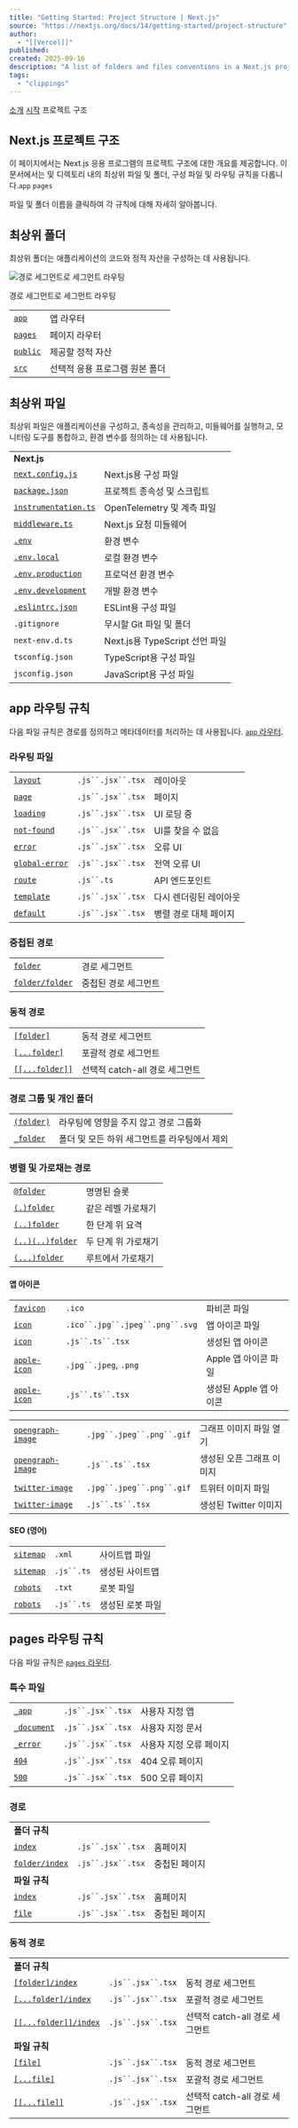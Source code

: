 ```yaml
---
title: "Getting Started: Project Structure | Next.js"
source: "https://nextjs.org/docs/14/getting-started/project-structure"
author:
  - "[[Vercel]]"
published:
created: 2025-09-16
description: "A list of folders and files conventions in a Next.js project"
tags:
  - "clippings"
---
```

[소개](https://nextjs.org/docs/14) [시작](https://nextjs.org/docs/14/getting-started) 프로젝트 구조

## Next.js 프로젝트 구조

이 페이지에서는 Next.js 응용 프로그램의 프로젝트 구조에 대한 개요를 제공합니다. 이 문서에서는 및 디렉토리 내의 최상위 파일 및 폴더, 구성 파일 및 라우팅 규칙을 다룹니다.`app` `pages`

파일 및 폴더 이름을 클릭하여 각 규칙에 대해 자세히 알아봅니다.

## 최상위 폴더

최상위 폴더는 애플리케이션의 코드와 정적 자산을 구성하는 데 사용됩니다.

![경로 세그먼트로 세그먼트 라우팅](https://nextjs.org/_next/image?url=https%3A%2F%2Fh8DxKfmAPhn8O0p3.public.blob.vercel-storage.com%2Fdocs%2Flight%2Ftop-level-folders.png&w=1920&q=75)

경로 세그먼트로 세그먼트 라우팅

|  |  |
| --- | --- |
| [`app`](https://nextjs.org/docs/14/app/building-your-application/routing) | 앱 라우터 |
| [`pages`](https://nextjs.org/docs/14/pages/building-your-application/routing) | 페이지 라우터 |
| [`public`](https://nextjs.org/docs/14/app/building-your-application/optimizing/static-assets) | 제공할 정적 자산 |
| [`src`](https://nextjs.org/docs/14/app/building-your-application/configuring/src-directory) | 선택적 응용 프로그램 원본 폴더 |

## 최상위 파일

최상위 파일은 애플리케이션을 구성하고, 종속성을 관리하고, 미들웨어를 실행하고, 모니터링 도구를 통합하고, 환경 변수를 정의하는 데 사용됩니다.

|  |  |
| --- | --- |
| **Next.js** |  |
| [`next.config.js`](https://nextjs.org/docs/14/app/api-reference/next-config-js) | Next.js용 구성 파일 |
| [`package.json`](https://nextjs.org/docs/14/getting-started/installation#manual-installation) | 프로젝트 종속성 및 스크립트 |
| [`instrumentation.ts`](https://nextjs.org/docs/14/app/building-your-application/optimizing/instrumentation) | OpenTelemetry 및 계측 파일 |
| [`middleware.ts`](https://nextjs.org/docs/14/app/building-your-application/routing/middleware) | Next.js 요청 미들웨어 |
| [`.env`](https://nextjs.org/docs/14/app/building-your-application/configuring/environment-variables) | 환경 변수 |
| [`.env.local`](https://nextjs.org/docs/14/app/building-your-application/configuring/environment-variables) | 로컬 환경 변수 |
| [`.env.production`](https://nextjs.org/docs/14/app/building-your-application/configuring/environment-variables) | 프로덕션 환경 변수 |
| [`.env.development`](https://nextjs.org/docs/14/app/building-your-application/configuring/environment-variables) | 개발 환경 변수 |
| [`.eslintrc.json`](https://nextjs.org/docs/14/app/building-your-application/configuring/eslint) | ESLint용 구성 파일 |
| `.gitignore` | 무시할 Git 파일 및 폴더 |
| `next-env.d.ts` | Next.js용 TypeScript 선언 파일 |
| `tsconfig.json` | TypeScript용 구성 파일 |
| `jsconfig.json` | JavaScript용 구성 파일 |

## app 라우팅 규칙

다음 파일 규칙은 경로를 정의하고 메타데이터를 처리하는 데 사용됩니다. [`app` 라우터](https://nextjs.org/docs/14/app).

### 라우팅 파일

|  |  |  |
| --- | --- | --- |
| [`layout`](https://nextjs.org/docs/14/app/api-reference/file-conventions/layout) | `.js``.jsx``.tsx` | 레이아웃 |
| [`page`](https://nextjs.org/docs/14/app/api-reference/file-conventions/page) | `.js``.jsx``.tsx` | 페이지 |
| [`loading`](https://nextjs.org/docs/14/app/api-reference/file-conventions/loading) | `.js``.jsx``.tsx` | UI 로딩 중 |
| [`not-found`](https://nextjs.org/docs/14/app/api-reference/file-conventions/not-found) | `.js``.jsx``.tsx` | UI를 찾을 수 없음 |
| [`error`](https://nextjs.org/docs/14/app/api-reference/file-conventions/error) | `.js``.jsx``.tsx` | 오류 UI |
| [`global-error`](https://nextjs.org/docs/14/app/api-reference/file-conventions/error#global-errorjs) | `.js``.jsx``.tsx` | 전역 오류 UI |
| [`route`](https://nextjs.org/docs/14/app/api-reference/file-conventions/route) | `.js``.ts` | API 엔드포인트 |
| [`template`](https://nextjs.org/docs/14/app/api-reference/file-conventions/template) | `.js``.jsx``.tsx` | 다시 렌더링된 레이아웃 |
| [`default`](https://nextjs.org/docs/14/app/api-reference/file-conventions/default) | `.js``.jsx``.tsx` | 병렬 경로 대체 페이지 |

### 중첩된 경로

|  |  |
| --- | --- |
| [`folder`](https://nextjs.org/docs/14/app/building-your-application/routing#route-segments) | 경로 세그먼트 |
| [`folder/folder`](https://nextjs.org/docs/14/app/building-your-application/routing#nested-routes) | 중첩된 경로 세그먼트 |

### 동적 경로

|  |  |
| --- | --- |
| [`[folder]`](https://nextjs.org/docs/14/app/building-your-application/routing/dynamic-routes#convention) | 동적 경로 세그먼트 |
| [`[...folder]`](https://nextjs.org/docs/14/app/building-your-application/routing/dynamic-routes#catch-all-segments) | 포괄적 경로 세그먼트 |
| [`[[...folder]]`](https://nextjs.org/docs/14/app/building-your-application/routing/dynamic-routes#optional-catch-all-segments) | 선택적 catch-all 경로 세그먼트 |

### 경로 그룹 및 개인 폴더

|  |  |
| --- | --- |
| [`(folder)`](https://nextjs.org/docs/14/app/building-your-application/routing/route-groups#convention) | 라우팅에 영향을 주지 않고 경로 그룹화 |
| [`_folder`](https://nextjs.org/docs/14/app/building-your-application/routing/colocation#private-folders) | 폴더 및 모든 하위 세그먼트를 라우팅에서 제외 |

### 병렬 및 가로채는 경로

|  |  |
| --- | --- |
| [`@folder`](https://nextjs.org/docs/14/app/building-your-application/routing/parallel-routes#slots) | 명명된 슬롯 |
| [`(.)folder`](https://nextjs.org/docs/14/app/building-your-application/routing/intercepting-routes#convention) | 같은 레벨 가로채기 |
| [`(..)folder`](https://nextjs.org/docs/14/app/building-your-application/routing/intercepting-routes#convention) | 한 단계 위 요격 |
| [`(..)(..)folder`](https://nextjs.org/docs/14/app/building-your-application/routing/intercepting-routes#convention) | 두 단계 위 가로채기 |
| [`(...)folder`](https://nextjs.org/docs/14/app/building-your-application/routing/intercepting-routes#convention) | 루트에서 가로채기 |

#### 앱 아이콘

|  |  |  |
| --- | --- | --- |
| [`favicon`](https://nextjs.org/docs/14/app/api-reference/file-conventions/metadata/app-icons#favicon) | `.ico` | 파비콘 파일 |
| [`icon`](https://nextjs.org/docs/14/app/api-reference/file-conventions/metadata/app-icons#icon) | `.ico``.jpg``.jpeg``.png``.svg` | 앱 아이콘 파일 |
| [`icon`](https://nextjs.org/docs/14/app/api-reference/file-conventions/metadata/app-icons#generate-icons-using-code-js-ts-tsx) | `.js``.ts``.tsx` | 생성된 앱 아이콘 |
| [`apple-icon`](https://nextjs.org/docs/14/app/api-reference/file-conventions/metadata/app-icons#apple-icon) | `.jpg``.jpeg`, `.png` | Apple 앱 아이콘 파일 |
| [`apple-icon`](https://nextjs.org/docs/14/app/api-reference/file-conventions/metadata/app-icons#generate-icons-using-code-js-ts-tsx) | `.js``.ts``.tsx` | 생성된 Apple 앱 아이콘 |

|  |  |  |
| --- | --- | --- |
| [`opengraph-image`](https://nextjs.org/docs/14/app/api-reference/file-conventions/metadata/opengraph-image#opengraph-image) | `.jpg``.jpeg``.png``.gif` | 그래프 이미지 파일 열기 |
| [`opengraph-image`](https://nextjs.org/docs/14/app/api-reference/file-conventions/metadata/opengraph-image#generate-images-using-code-js-ts-tsx) | `.js``.ts``.tsx` | 생성된 오픈 그래프 이미지 |
| [`twitter-image`](https://nextjs.org/docs/14/app/api-reference/file-conventions/metadata/opengraph-image#twitter-image) | `.jpg``.jpeg``.png``.gif` | 트위터 이미지 파일 |
| [`twitter-image`](https://nextjs.org/docs/14/app/api-reference/file-conventions/metadata/opengraph-image#generate-images-using-code-js-ts-tsx) | `.js``.ts``.tsx` | 생성된 Twitter 이미지 |

#### SEO (영어)

|  |  |  |
| --- | --- | --- |
| [`sitemap`](https://nextjs.org/docs/14/app/api-reference/file-conventions/metadata/sitemap#sitemap-files-xml) | `.xml` | 사이트맵 파일 |
| [`sitemap`](https://nextjs.org/docs/14/app/api-reference/file-conventions/metadata/sitemap#generating-a-sitemap-using-code-js-ts) | `.js``.ts` | 생성된 사이트맵 |
| [`robots`](https://nextjs.org/docs/14/app/api-reference/file-conventions/metadata/robots#static-robotstxt) | `.txt` | 로봇 파일 |
| [`robots`](https://nextjs.org/docs/14/app/api-reference/file-conventions/metadata/robots#generate-a-robots-file) | `.js``.ts` | 생성된 로봇 파일 |

## pages 라우팅 규칙

다음 파일 규칙은 [`pages` 라우터](https://nextjs.org/docs/14/pages).

### 특수 파일

|  |  |  |
| --- | --- | --- |
| [`_app`](https://nextjs.org/docs/14/pages/building-your-application/routing/custom-app) | `.js``.jsx``.tsx` | 사용자 지정 앱 |
| [`_document`](https://nextjs.org/docs/14/pages/building-your-application/routing/custom-document) | `.js``.jsx``.tsx` | 사용자 지정 문서 |
| [`_error`](https://nextjs.org/docs/14/pages/building-your-application/routing/custom-error#more-advanced-error-page-customizing) | `.js``.jsx``.tsx` | 사용자 지정 오류 페이지 |
| [`404`](https://nextjs.org/docs/14/pages/building-your-application/routing/custom-error#404-page) | `.js``.jsx``.tsx` | 404 오류 페이지 |
| [`500`](https://nextjs.org/docs/14/pages/building-your-application/routing/custom-error#500-page) | `.js``.jsx``.tsx` | 500 오류 페이지 |

### 경로

|  |  |  |
| --- | --- | --- |
| **폴더 규칙** |  |  |
| [`index`](https://nextjs.org/docs/14/pages/building-your-application/routing/pages-and-layouts#index-routes) | `.js``.jsx``.tsx` | 홈페이지 |
| [`folder/index`](https://nextjs.org/docs/14/pages/building-your-application/routing/pages-and-layouts#index-routes) | `.js``.jsx``.tsx` | 중첩된 페이지 |
| **파일 규칙** |  |  |
| [`index`](https://nextjs.org/docs/14/pages/building-your-application/routing/pages-and-layouts#index-routes) | `.js``.jsx``.tsx` | 홈페이지 |
| [`file`](https://nextjs.org/docs/14/pages/building-your-application/routing/pages-and-layouts) | `.js``.jsx``.tsx` | 중첩된 페이지 |

### 동적 경로

|  |  |  |
| --- | --- | --- |
| **폴더 규칙** |  |  |
| [`[folder]/index`](https://nextjs.org/docs/14/pages/building-your-application/routing/dynamic-routes) | `.js``.jsx``.tsx` | 동적 경로 세그먼트 |
| [`[...folder]/index`](https://nextjs.org/docs/14/pages/building-your-application/routing/dynamic-routes#catch-all-segments) | `.js``.jsx``.tsx` | 포괄적 경로 세그먼트 |
| [`[[...folder]]/index`](https://nextjs.org/docs/14/pages/building-your-application/routing/dynamic-routes#optional-catch-all-segments) | `.js``.jsx``.tsx` | 선택적 catch-all 경로 세그먼트 |
| **파일 규칙** |  |  |
| [`[file]`](https://nextjs.org/docs/14/pages/building-your-application/routing/dynamic-routes) | `.js``.jsx``.tsx` | 동적 경로 세그먼트 |
| [`[...file]`](https://nextjs.org/docs/14/pages/building-your-application/routing/dynamic-routes#catch-all-segments) | `.js``.jsx``.tsx` | 포괄적 경로 세그먼트 |
| [`[[...file]]`](https://nextjs.org/docs/14/pages/building-your-application/routing/dynamic-routes#optional-catch-all-segments) | `.js``.jsx``.tsx` | 선택적 catch-all 경로 세그먼트 |